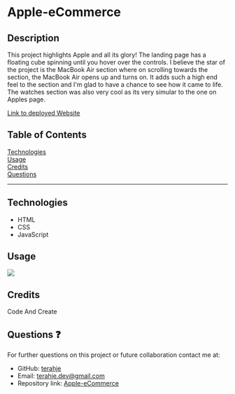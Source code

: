 # Apple-eCommerce

## Description

This project highlights Apple and all its glory! The landing page has a floating cube spinning until you hover over the controls. I believe the star of the project is the MacBook Air section where on scrolling towards the section, the MacBook Air opens up and turns on. It adds such a high end feel to the section and I'm glad to have a chance to see how it came to life. The watches section was also very cool as its very simular to the one on Apples page.

[Link to deployed Website](https://apple-ecommerce-terahje.netlify.app/)

## Table of Contents

[Technologies](#technologies)<br>
[Usage](#usage)<br>
[Credits](#credits)<br>
[Questions](#questions)<br>

---

## Technologies

- HTML
- CSS
- JavaScript

## Usage

![](/images/screencast.gif)

## Credits

Code And Create

## Questions :question:

For further questions on this project or future collaboration contact me at:<br>

- GitHub: [terahje](https://github.com/terahje)
- Email: terahje.dev@gmail.com
- Repository link: [Apple-eCommerce](https://github.com/terahje/Apple-eCommerce)
